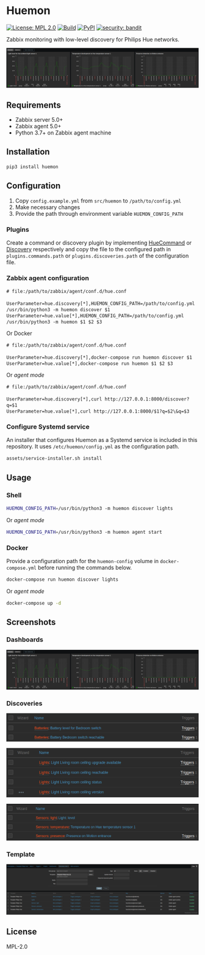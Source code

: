 # Huemon

[![License: MPL 2.0](https://img.shields.io/badge/License-MPL%202.0-brightgreen.svg)](https://opensource.org/licenses/MPL-2.0)
[![Build](https://github.com/edeckers/huemon/actions/workflows/test.yml/badge.svg?branch=develop)](https://github.com/edeckers/huemon/actions/workflows/test.yml)
[![PyPI](https://img.shields.io/pypi/v/huemon.svg?maxAge=3600)](https://pypi.org/project/huemon)
[![security: bandit](https://img.shields.io/badge/security-bandit-yellow.svg)](https://github.com/PyCQA/bandit)

Zabbix monitoring with low-level discovery for Philips Hue networks.

![Dashboard: sensors](https://raw.githubusercontent.com/edeckers/huemon/develop/assets/docs/dashboard-sensors.png?raw=true "Dashboard: sensors")

## Requirements

- Zabbix server 5.0+
- Zabbix agent 5.0+
- Python 3.7+ on Zabbix agent machine

## Installation

```bash
pip3 install huemon
```

## Configuration

1. Copy `config.example.yml` from `src/huemon` to `/path/to/config.yml`
2. Make necessary changes
3. Provide the path through environment variable `HUEMON_CONFIG_PATH`

### Plugins

Create a command or discovery plugin by implementing [HueCommand](src/huemon/commands/hue_command_interface.py) or [Discovery](src/huemon/discoveries/discovery_interface.py) respectively and copy the file to the configured path in `plugins.commands.path` or `plugins.discoveries.path` of the configuration file.

### Zabbix agent configuration

```
# file:/path/to/zabbix/agent/conf.d/hue.conf

UserParameter=hue.discovery[*],HUEMON_CONFIG_PATH=/path/to/config.yml /usr/bin/python3 -m huemon discover $1
UserParameter=hue.value[*],HUEMON_CONFIG_PATH=/path/to/config.yml /usr/bin/python3 -m huemon $1 $2 $3
```

Or Docker

```
# file:/path/to/zabbix/agent/conf.d/hue.conf

UserParameter=hue.discovery[*],docker-compose run huemon discover $1
UserParameter=hue.value[*],docker-compose run huemon $1 $2 $3
```

Or _agent mode_

```
# file:/path/to/zabbix/agent/conf.d/hue.conf

UserParameter=hue.discovery[*],curl http://127.0.0.1:8000/discover?q=$1
UserParameter=hue.value[*],curl http://127.0.0.1:8000/$1?q=$2\&q=$3
```

### Configure Systemd service

An installer that configures Huemon as a Systemd service is included in this repository. It uses `/etc/huemon/config.yml` as the configuration path.

```bash
assets/service-installer.sh install
```

## Usage

### Shell

```bash
HUEMON_CONFIG_PATH=/usr/bin/python3 -m huemon discover lights
```

Or _agent mode_

```bash
HUEMON_CONFIG_PATH=/usr/bin/python3 -m huemon agent start
```

### Docker

Provide a configuration path for the `huemon-config` volume in `docker-compose.yml` before running the commands below.

```bash
docker-compose run huemon discover lights
```

Or _agent mode_

```bash
docker-compose up -d
```

## Screenshots

### Dashboards
![Dashboard: sensors](https://raw.githubusercontent.com/edeckers/huemon/develop/assets/docs/dashboard-sensors.png?raw=true "Dashboard: sensors")

### Discoveries

![Discoveries: batteries](https://raw.githubusercontent.com/edeckers/huemon/develop/assets/docs/discoveries-batteries.png?raw=true "Discoveries: batteries")

![Discoveries: lights](https://raw.githubusercontent.com/edeckers/huemon/develop/assets/docs/discoveries-lights.png?raw=true "Discoveries: lights")

![Discoveries: sensors](https://raw.githubusercontent.com/edeckers/huemon/develop/assets/docs/discoveries-sensors.png?raw=true "Discoveries: sensors")

### Template

![Template](https://raw.githubusercontent.com/edeckers/huemon/develop/assets/docs/template-discoveries.png?raw=true "Template")


## License

MPL-2.0
